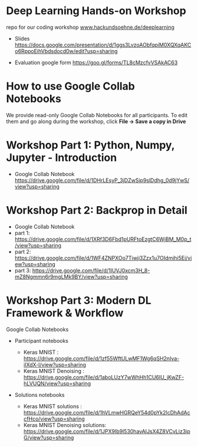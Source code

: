 # Deep Learning Hands-on Workshop
repo for our coding workshop www.hackundsoehne.de/deeplearning

* Slides
https://docs.google.com/presentation/d/1ggs3LvzoAObfqpiM0XQXqAKCo6RppoEihVbdsdocd0w/edit?usp=sharing

* Evaluation google form
https://goo.gl/forms/TL8cMzcfvVSAkAC63

# How to use Google Collab Notebooks
We provide read-only Google Collab Notebooks for all participants.
To edit them and go along during the workshop, click **File -> Save a copy in Drive**


# Workshop Part 1: Python, Numpy, Jupyter - Introduction

* Google Collab Notebook
https://drive.google.com/file/d/1DHrLEsyP_3jDZwSjp9slDdhg_0d9jYwS/view?usp=sharing

# Workshop Part 2: Backprop in Detail
* Google Collab Notebook
* part 1: https://drive.google.com/file/d/1XRf3D6Fbd1pURFtoEzgtC6WjBM_M0p_t/view?usp=sharing
* part 2: https://drive.google.com/file/d/1WF4ZNPXOo7Tjwji3Zzx1u7OIdmihi5Ei/view?usp=sharing
* part 3: https://drive.google.com/file/d/1IUVJ0xcm3H_8-mZ8Ngmmn6r9mgLMk9BY/view?usp=sharing

# Workshop Part 3: Modern DL Framework & Workflow
Google Collab Notebooks

* Participant notebooks
  * Keras MNIST : https://drive.google.com/file/d/1zf55WftULwMF1Wg6qSH2nIva-ilXdX-l/view?usp=sharing
  * Keras MNIST Denoising : https://drive.google.com/file/d/1aboLUzY7wWhHh1CU6IU_jKwZF-hLVUQN/view?usp=sharing
  
  
* Solutions notebooks
  * Keras MNIST solutions : https://drive.google.com/file/d/1hVLmwHGRQeY54d0pYk2lcDhAdAccfHco/view?usp=sharing
  * Keras MNIST Denoising solutions: https://drive.google.com/file/d/1JPX9Ib9l530havAIJsX4Z8VCvLiz3ipG/view?usp=sharing

